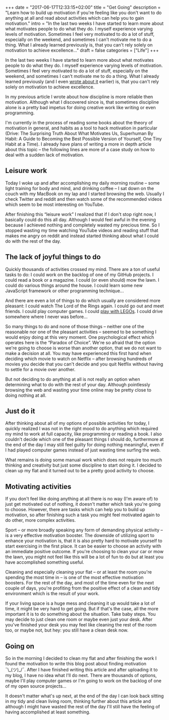 +++
date = "2017-06-17T12:33:15+02:00"
title = "Get Going"
description = "Learn how to build up motivation if you're feeling like you don't want to do anything at all and read about activities which can help you to gain motivation."
intro = "In the last two weeks I have started to learn more about what motivates people to do what they do. I myself experience varying levels of motivation. Sometimes I feel very motivated to do a lot of stuff, especially on the weekend, and sometimes I can't motivate me to do a thing. What I already learned previously is, that you can't rely solely on motivation to achieve excellence..."
draft = false
categories = ["Life"]
+++

In the last two weeks I have started to learn more about what motivates people to do what they do. I myself experience varying levels of motivation. Sometimes I feel very motivated to do a lot of stuff, especially on the weekend, and sometimes I can't motivate me to do a thing. What I already learned previously (and I even [wrote about it](https://markus.oberlehner.net/blog/perfectionism-kills-motivation/#discipline-motivation) earlier) is, that you can't rely solely on motivation to achieve excellence.

In my previous article I wrote about how discipline is more reliable then motivation. Although what I discovered since is, that sometimes discipline alone is a pretty bad impetus for doing creative work like writing or even programming.

I'm currently in the process of reading some books about the theory of motivation in general, and habits as a tool to hack motivation in particular (Drive: The Surprising Truth About What Motivates Us, Superhuman By Habit: A Guide to Becoming the Best Possible Version of Yourself, One Tiny Habit at a Time). I already have plans of writing a more in depth article about this topic – the following lines are more of a case study on how to deal with a sudden lack of motivation.

## Leisure work

Today I woke up and after accomplishing my daily morning routine – some light training for body and mind, and drinking coffee – I sat down on the couch with my MacBook on my lap and I started browsing the web. Usually I check Twitter and reddit and then watch some of the recommended videos which seem to be most interesting on YouTube.

After finishing this “leisure work” I realized that if I don't stop right now, I basically could do this all day. Although I would feel awful in the evening because I achieved nothing and completely wasted my precious time. So I stopped wasting my time  watching YouTube videos and reading stuff that makes me angry on reddit and instead started thinking about what I could do with the rest of the day.

## The lack of joyful things to do

Quickly thousands of activities crossed my mind. There are a ton of useful tasks to do: I could work on the backlog of one of my GitHub projects. I could read a book or a magazine. I could (or even should) mow the lawn. I could do various things around the house. I could learn some new JavaScript framework or other programming technique...

And there are even a lot of things to do which usually are considered more pleasant: I could watch The Lord of the Rings again. I could go out and meet friends. I could play computer games. I could [play with LEGOs](https://markus.oberlehner.net/blog/building-the-berlin-skyline-with-lego/). I could drive somewhere where I never was before...

So many things to do and none of those things – neither one of the reasonable nor one of the pleasant activities – seemed to be something I would enjoy doing at this very moment. One psychological effect which operates here is the “Paradox of Choice”. We're so afraid that the option we're going to choose is worse than another option, that we do not want to make a decision at all. You may have experienced this first hand when deciding which movie to watch on Netflix – after browsing hundreds of movies you decide that you can't decide and you quit Netflix without having to settle for a movie over another.

But not deciding to do anything at all is not really an option when determining what to do with the rest of your day. Although pointlessly browsing the web and wasting your time online may be pretty close to doing nothing at all.

## Just do it

After thinking about all of my options of possible activities for today, I quickly realized I was not in the right mood to do anything which required my mind to work at full capacity, like programming or reading a book. I also couldn't decide which one of the pleasant things I should do, furthermore at the end of the day I may still feel guilty for doing nothing meaningful, even if I had played computer games instead of just wasting time surfing the web.

What remains is doing some manual work which does not require too much thinking and creativity but just some discipline to start doing it. I decided to clean up my flat and it turned out to be a pretty good activity to choose.

## Motivating activities

If you don't feel like doing anything at all there is no way (I'm aware of) to just get motivated out of nothing, it doesn't matter which task you're going to choose. However, there are tasks which can help you to build up motivation, so after finishing such a task you might feel motivated again to do other, more complex activities.

Sport – or more broadly speaking any form of demanding physical activity – is a very effective motivation booster. The downside of utilizing sport to enhance your motivation is, that it is also pretty hard to motivate yourself to start exercising in the first place. It can be easier to choose an activity with an immediate positive outcome. If you're choosing to clean your car or mow the lawn, you might not feel like this will be a lot of fun to do but at least you have accomplished something useful.

Cleaning and especially cleaning your flat – or at least the room you're spending the most time in – is one of the most effective motivation boosters. For the rest of the day, and most of the time even for the next couple of days, you're profiting from the positive effect of a clean and tidy environment which is the result of your work.

If your living space is a huge mess and cleaning it up would take a lot of time, it might be very hard to get going. But if that's the case, all the more important it is to do something about the situation. Take baby steps. You may decide to just clean one room or maybe even just your desk. After you've finished your desk you may feel like cleaning the rest of the room too, or maybe not, but hey: you still have a clean desk now.

## Going on

So in the morning I decided to clean my flat and after finishing the work I found the motivation to write this blog post about finding motivation ¯\\\_(ツ)\_/¯. After I have finished writing this article and after uploading it to my blog, I have no idea what I'll do next. There are thousands of options, maybe I'll play computer games or I'm going to work on the backlog of one of my open source projects...

It doesn't matter what's up next, at the end of the day I can look back sitting in my tidy and clean living room, thinking further about this article and although I might have wasted the rest of the day I'll still have the feeling of having accomplished at least something.
